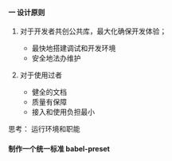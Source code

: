 #### 一 设计原则

1. 对于开发者共创公共库，最大化确保开发体验；

   - 最快地搭建调试和开发环境
   - 安全地法办维护

2. 对于使用过者
   - 健全的文档
   - 质量有保障
   - 接入和使用负担最小

思考：
运行环境和职能

#### 制作一个统一标准 babel-preset
